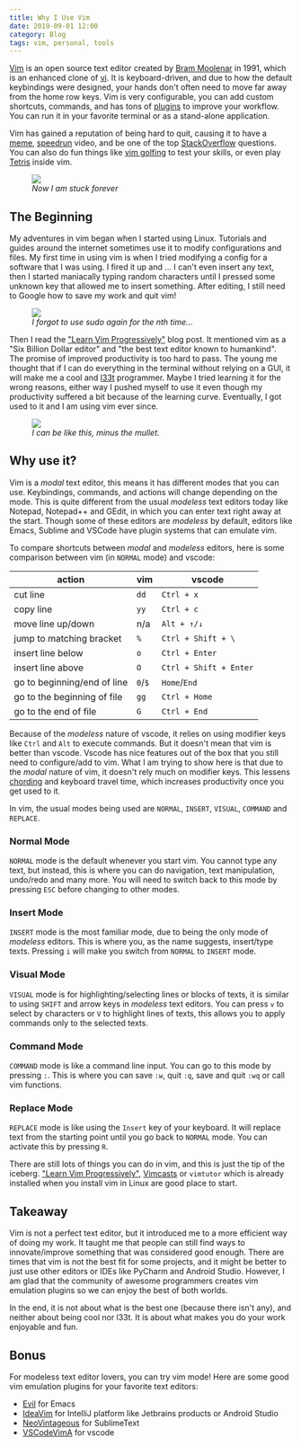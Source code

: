 ```yaml
---
title: Why I Use Vim
date: 2019-09-01 12:00
category: Blog
tags: vim, personal, tools
---
```


[Vim][vim] is an open source text editor created by [Bram Moolenar][bram]
in 1991, which is an enhanced clone of [vi][vi]. It is keyboard-driven, and
due to how the default keybindings were designed, your hands don't often need
to move far away from the home row keys.  Vim is very configurable, you can add
custom shortcuts, commands, and has tons of [plugins][plugins] to improve your
workflow. You can run it in your favorite terminal or as a stand-alone
application.

Vim has gained a reputation of being hard to quit, causing it to have
a [meme][vim meme], [speedrun][speedrun] video, and be one of the
top [StackOverflow][stackoverflow] questions. You can also do fun things like
[vim golfing][vim golf] to test your skills, or even play [Tetris][tetris] inside
vim.

<figure class="image">
  <img src="{static}/images/why_vim/vim.png">
  <figcaption><i>Now I am stuck forever</i></figcaption>
</figure>

## The Beginning

My adventures in vim began when I started using Linux. Tutorials and guides
around the internet sometimes use it to modify configurations and files.
My first time in using vim is when I tried modifying a config for a software
that I was using. I fired it up and ... I can't even insert any text, then I
started maniacally typing random characters until I pressed some unknown key 
that allowed me to insert something. After editing, I still need to Google how
to save my work and quit vim!

<figure class="image">
  <img src="{static}/images/why_vim/not_sudo.png">
  <figcaption><i>I forgot to use sudo again for the nth time...</i></figcaption>
</figure>

Then I read the ["Learn Vim Progressively"][learn vim prog] blog post. It
mentioned vim as a "Six Billion Dollar editor" and "the best text editor
known to humankind". The promise of improved productivity is too hard to pass.
The young me thought that if I can do everything in the terminal without
relying on a GUI, it will make me a cool and [l33t][l33t] programmer.
Maybe I tried learning it for the wrong reasons, either way I pushed myself 
to use it even though my productivity suffered a bit because of the learning
curve. Eventually, I got used to it and I am using vim ever since.

<figure class="image">
  <img src="{static}/images/why_vim/hackerman.jpg">
  <figcaption><i>I can be like this, minus the mullet.</i></figcaption>
</figure>


## Why use it?

Vim is a *modal* text editor, this means it has different modes that you can use.
Keybindings, commands, and actions will change depending on the mode.
This is quite different from the usual *modeless* text editors today like Notepad,
Notepad++ and GEdit, in which you can enter text right away at the start. 
Though some of these editors are *modeless* by default, editors like Emacs, Sublime
and VSCode have plugin systems that can emulate vim.

To compare shortcuts between *modal* and *modeless* editors, here is some
comparison between vim (in `NORMAL` mode) and vscode:

| action | vim | vscode |
|--------|-----|--------|
| cut line | `dd` | `Ctrl + x` |
| copy line | `yy` | `Ctrl + c` |
| move line up/down | n/a | `Alt + ↑/↓` |
| jump to matching bracket | `%` | `Ctrl + Shift + \` |
| insert line below | `o` | `Ctrl + Enter` |
| insert line above | `O` | `Ctrl + Shift + Enter` |
| go to beginning/end of line | `0`/`$` | `Home`/`End` |
| go to the beginning of file | `gg` | `Ctrl + Home` |
| go to the end of file | `G` | `Ctrl + End` |

Because of the *modeless* nature of vscode, it relies on using modifier keys 
like `Ctrl` and `Alt` to execute commands.  But it doesn't mean that vim is
better than vscode. Vscode has nice features out of the box that you still need
to configure/add to vim. What I am trying to show here is that due to the
*modal* nature of vim, it doesn't rely much on modifier keys. This lessens
[chording][chording] and keyboard travel time, which increases productivity
once you get used to it.

In vim, the usual modes being used are `NORMAL`, `INSERT`, `VISUAL`, `COMMAND` and `REPLACE`.

### Normal Mode
`NORMAL` mode is the default whenever you start vim.  You cannot type any text,
but instead, this is where you can do navigation, text manipulation, undo/redo
and many more. You will need to switch back to this mode by pressing `ESC` before
changing to other modes.

### Insert Mode
`INSERT` mode is the most familiar mode, due to being the only mode of *modeless* editors. 
This is where you, as the name suggests, insert/type texts.  Pressing `i` will
make you switch from `NORMAL` to `INSERT` mode.

### Visual Mode
`VISUAL` mode is for highlighting/selecting lines or blocks of texts, it is similar
to using `SHIFT` and arrow keys in *modeless* text editors. You can press `v` to select by
characters or `V` to highlight lines of texts, this allows you to apply commands
only to the selected texts.

### Command Mode
`COMMAND` mode is like a command line input. You can go to this mode by pressing
`:`. This is where you can save `:w`, quit `:q`, save and quit `:wq` or call
vim functions.

### Replace Mode
`REPLACE` mode is like using the `Insert` key of your keyboard. It will
replace text from the starting point until you go back to `NORMAL` mode. 
You can activate this by pressing `R`.

There are still lots of things you can do in vim, and this is just the tip 
of the iceberg. ["Learn Vim Progressively"][learn vim prog], [Vimcasts][vimcasts] or
`vimtutor` which is already installed when you install vim in Linux are good place to
start.

## Takeaway

Vim is not a perfect text editor, but it introduced me to a more efficient
way of doing my work. It taught me that people can still find ways to
innovate/improve something that was considered good enough. There are times 
that vim is not the best fit for some projects, and it might be better to just
use other editors or IDEs like PyCharm and Android Studio. However, I am glad that
the community of awesome programmers creates vim emulation plugins so we
can enjoy the best of both worlds.

In the end, it is not about what is the best one (because there isn't any), and 
neither about being cool nor l33t. It is about what makes you do your work
enjoyable and fun.

## Bonus
For modeless text editor lovers, you can try vim mode! Here are some
good vim emulation plugins for your favorite text editors:

- [Evil](https://github.com/emacs-evil/evil) for Emacs
- [IdeaVim](https://github.com/JetBrains/ideavim) for IntelliJ platform like Jetbrains products or Android Studio
- [NeoVintageous](https://github.com/NeoVintageous/NeoVintageous) for SublimeText
- [VSCodeVimA](https://github.com/VSCodeVim/Vim) for vscode


[l33t]: https://en.wikipedia.org/wiki/Leet
[vim]: https://www.vim.org
[vi]: https://en.wikipedia.org/wiki/Vi
[vim meme]: https://www.google.com/search?q=vim+meme&tbm=isch
[vim golf]: https://www.vimgolf.com/
[vimcasts]: http://vimcasts.org
[plugins]: https://vimawesome.com/
[bram]: https://en.wikipedia.org/wiki/Bram_Moolenaar
[stackoverflow]: https://stackoverflow.blog/2017/05/23/stack-overflow-helping-one-million-developers-exit-vim/
[speedrun]: https://www.youtube.com/watch?v=TLbfqZBL8t8
[learn vim prog]: http://yannesposito.com/Scratch/en/blog/Learn-Vim-Progressively/
[tetris]: https://www.youtube.com/watch?v=_27mpiU-Zmg
[chording]: https://en.wikipedia.org/wiki/Chording
